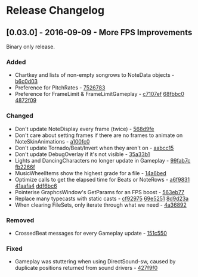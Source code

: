 # Release Changelog


## [0.03.0] - 2016-09-09 - More FPS Improvements

Binary only release.

### Added
- Chartkey and lists of non-empty songrows to NoteData objects - [b6c0d03](../../commit/b6c0d03580667ddb637ab748c7c9eaf31087ad05)
- Preference for PitchRates - [7526783](../../commit/75267835ada422ea014be09b408a78bdc98f0752)
- Preference for FrameLimit & FrameLimitGameplay - [c7107ef](../../commit/c7107efbd6cf90e1728fd4d3f8bb84e8bc90593b) [68fbbc0](../../commit/68fbbc09e4e3dd04068809052c21a2308e8b917f) [4872f09](../../commit/4872f09a4fd5969830401d705e97db68855fdb13)
### Changed
- Don't update NoteDisplay every frame (twice) - [568d9fe](../../commit/568d9fe9181d9930fa4252fd340001d123dc40ed)
- Don't care about setting frames if there are no frames to animate on NoteSkinAnimations - [a100fc0](../../commit/a100fc00add95d933be939af4554aa45b040ddf6)
- Don't update Tornado/Beat/Invert when they aren't on - [aabcc15](../../commit/aabcc1539b16776d02436876466cda3074af26dc)
- Don't update DebugOverlay if it's not visible - [35a33b1](../../commit/35a33b16c137b242279f09465532d83564206792)
- Lights and DancingCharacters no longer update in Gameplay - [99fab7c](../../commit/99fab7c1eee68e389b143cafda1101af30890f03) [fb2266f](../../commit/fb2266ff4930af00884ec6011a6560115046e8dd)
- MusicWheelItems show the highest grade for a file - [14a6bed](../../commit/14a6bed739193154852c53935755beb34f425aa8)
- Optimize calls to get the elapsed time for Beats or NoteRows - [a6f9831](../../commit/a6f9831afc6a1ba33182f872ff4cab9e5c4c2fcc) [41aafa4](../../commit/41aafa4cd3e0ebeb160569ef0ac12a17bdba09a8) [ddf6bc6](../../commit/ddf6bc6c3708e5e08895b332ae4fca4123214c56)
- Pointerise GraphcsWindow's GetParams for an FPS boost - [563eb77](../../commit/563eb77c3d5f87a4519b6bcede732420725a2b23) 
- Replace many typecasts with static casts - [cf92975](../../commit/cf92975dcb871909e1a856a58a391084404dc640) [69e5251](../../commit/69e5251e5ab8aa15d10ef3f125cc08c18352d807) [8d9d23a](../../commit/8d9d23a45cac5f81194bf4558358a2bbac213196)
- When clearing FileSets, only iterate through what we need - [4a36892](../../commit/4a3689216321d0fa6616e514b9299493e838377c)
### Removed
- CrossedBeat messages for every Gameplay update - [151c550](../../commit/151c55046812d4754db897aac910a3d57bddb389)
### Fixed
- Gameplay was stuttering when using DirectSound-sw, caused by duplicate positions returned from sound drivers - [427f9f0](../../commit/427f9f0ff2648a4d2281995f814cde331f66e372)